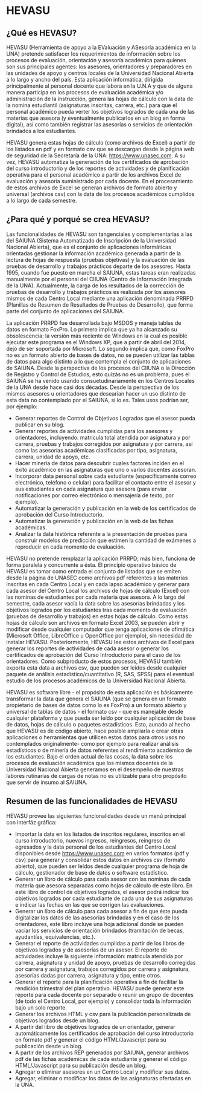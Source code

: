 # HEVASU

## ¿Qué es HEVASU?

HEVASU (Herramienta de apoyo a la EValuación y ASesorı́a académica en la UNA) pretende satisfacer los requerimientos de información sobre los procesos de evaluación, orientación y asesorı́a académica para quienes son sus principales agentes: los asesores, orientadores y preparadores en las unidades de apoyo y centros locales de la Universidad Nacional Abierta a lo largo y ancho del paı́s. Esta aplicación informática, dirigida principalmente al personal docente que labora en la U.N.A y que de alguna manera participa en los procesos de evaluación académica y/o administración de la instrucción, genera las hojas de cálculo con la data de la nomina estudiantil (asignaturas inscritas, carrera, etc.) para que el personal académico pueda verter los objetivos logrados de cada una de las materias que asesora (y eventualmente publicarlos en un blog en forma digital), así como también registrar las asesorı́as o servicios de orientación brindados a los estudiantes.

HEVASU genera estas hojas de cálculo (como archivos de Excel) a partir de los listados en pdf y en formato csv que se descargan desde la página web de seguridad de la Secretarı́a de la UNA: https://www.unasec.com. A su vez, HEVASU automatiza la generación de los certificados de aprobación del curso introductorio y de los reportes de actividades y de planificación operativa para el personal académico a partir de los archivos Excel de evaluación y asesorı́a suministrado por cada docente. En el procesamiento de estos archivos de Excel se generan archivos de formato abierto y universal (archivos csv) con la data de los procesos académicos cumplidos a lo largo de cada semestre.

## ¿Para qué y porqué se crea HEVASU?

Las funcionalidades de HEVASU son tangenciales y complementarias a las del SAIUNA (Sistema Automatizado de Inscripción de la Universidad Nacional Abierta), que es el conjunto de aplicaciones informáticas orientadas gestionar la información académica generada a partir de la lectura de hojas de respuesta (pruebas objetivas) y la evaluación de las pruebas de desarrollo y trabajos prácticos departe de los asesores. Hasta 1995, cuando fue puesto en marcha el SAIUNA, estas tareas eran realizadas manualmente por el personal del CIIUNA (Centro de Información Integrada de la UNA). Actualmente, la carga de los resultados de la corrección de pruebas de desarrollo y trabajos prácticos es realizada por los asesores mismos de cada Centro Local mediante una aplicación denominada PRRPD (Planillas de Resumen de Resultados de Pruebas de Desarrollo), que forma parte del conjunto de aplicaciones del SAIUNA.

La aplicación PRRPD fue desarrollada bajo MSDOS y maneja tablas de datos en formato FoxPro. Lo primero implica que ya ha alcanzado su obsolescencia: la versión más reciente de Windows en la cual es posible ejecutar este programa es el Windows XP, que a partir de abril del 2014, dejó de ser soportada por Microsoft. Lo segundo implica que, como FoxPro no es un formato abierto de bases de datos, no se pueden utilizar las tablas de datos para algo distinto a lo que contempla el conjunto de aplicaciones de SAIUNA. Desde la perspectiva de los procesos del CIIUNA o la Dirección de Registro y Control de Estudios, esto quizás no es un problema, pues el SAIUNA se ha venido usando consuetudinariamente en los Centros Locales de la UNA desde hace casi dos décadas. Desde la perspectiva de los mismos asesores u orientadores que desearı́an hacer un uso distinto de esta data no contemplado por el SAIUNA, si lo es. Tales usos podrı́an ser, por ejemplo:

* Generar reportes de Control de Objetivos Logrados que el asesor pueda publicar en su blog.
* Generar reportes de actividades cumplidas para los asesores y orientadores, incluyendo: matricula total atendida por asignatura y por carrera, pruebas y trabajos corregidos por asignatura y por carrera, ası́ como las asesorı́as académicas clasificadas por tipo, asignatura, carrera, unidad de apoyo, etc.
* Hacer minerı́a de datos para descubrir cuales factores inciden en el éxito académico en las asignaturas que uno o varios docentes asesoran. 
* Incorporar data personal sobre cada estudiante (especı́ficamente correo electrónico, teléfono o celular) para facilitar el contacto entre el asesor y sus estudiantes en cada asignatura que asesora (para enviar notificaciones por correo electrónico o mensajerı́a de texto, por ejemplo).
* Automatizar la generación y publicación en la web de los certificados de aprobación del Curso Introductorio.
* Automatizar la generación y publicación en la web de las fichas académicas.
* Analizar la data histórica referente a la presentación de pruebas para construir modelos de predicción que estimen la cantidad de exámenes a reproducir en cada momento de evaluación.

HEVASU no pretende remplazar la aplicación PRRPD; más bien, funciona de forma paralela y concurrente a ésta. El principio operativo básico de HEVASU es tomar como entrada el conjunto de listados que se emiten desde la página de UNASEC como archivos pdf referentes a las materias inscritas en cada Centro Local y en cada lapso académico y generar para cada asesor del Centro Local los archivos de hojas de cálculo (Excel) con las nominas de estudiantes por cada materia que asesora. A lo largo del semestre, cada asesor vacı́a la data sobre las asesorı́as brindadas y los objetivos logrados por los estudiantes tras cada momento de evaluación (pruebas de desarrollo y trabajos) en estas hojas de cálculo. Como estas hojas de cálculo son archivos en formato Excel 2003, se pueden abrir y modificar desde cualquier computador que tenga aplicaciones de ofimática (Microsoft Office, LibreOffice u OpenOffice por ejemplo), sin necesidad de instalar HEVASU. Posteriormente, HEVASU lee estos archivos de Excel para generar los reportes de actividades de cada asesor o generar los certificados de aprobación del Curso Introductorio para el caso de los orientadores. Como subproducto de estos procesos, HEVASU también exporta esta data a archivos csv, que pueden ser leı́dos desde cualquier paquete de análisis estadı́stico/cuantitativo (R, SAS, SPSS) para el eventual estudio de los procesos académicos de la Universidad Nacional Abierta.

HEVASU es software libre - el propósito de esta aplicación es básicamente transformar la data que genera el SAIUNA (que se genera en un formato propietario de bases de datos como lo es FoxPro) a un formato abierto y universal de tablas de datos - el formato csv - que es manejable desde cualquier plataforma y que pueda ser leı́do por cualquier aplicación de base de datos, hojas de cálculo o paquetes estadı́sticos. Esto, aunado al hecho que HEVASU es de código abierto, hace posible ampliarla o crear otras aplicaciones o herramientas que utilicen estos datos para otros usos no contemplados originalmente- como por ejemplo para realizar análisis estadı́sticos o de minerı́a de datos referentes al rendimiento académico de los estudiantes. Bajo el orden actual de las cosas, la data sobre los procesos de evaluación académica que los mismos docentes de la Universidad Nacional Abierta generamos en el desempeño de nuestras labores rutinarias de cargas de notas no es utilizable para otro propósito que servir de insumo al SAIUNA.

##  Resumen de las funcionalidades de HEVASU

HEVASU provee las siguientes funcionalidades desde un menú principal con interfáz gráfica:

* Importar la data en los listados de inscritos regulares, inscritos en el curso introductorio, nuevos ingresos, reingresos, reingreso de egresados y la data personal de los estudiantes del Centro Local disponibles desde https://www.unasec.com en varios formatos (pdf y csv) para generar y consolidar estos datos en archivos csv (formato abierto), que pueden ser leı́dos desde cualquier programa de hoja de cálculo, gestionador de base de datos o software estadı́stico.
* Generar un libro de cálculo para cada asesor con las nominas de cada materia que asesora separadas como hojas de cálculo de este libro. En este libro de control de objetivos logrados, el asesor podrá indicar los objetivos logrados por cada estudiante de cada una de sus asignaturas e indicar las fechas en las que se corrigen las evaluaciones.
* Generar un libro de cálculo para cada asesor a fin de que éste pueda digitalizar los datos de las asesorı́as brindadas y en el caso de los orientadores, este libro incluye una hoja adicional donde se pueden vaciar los servicios de orientación brindados (tramitación de becas, ayudantı́as, equivalencias, etc.).
* Generar el reporte de actividades cumplidas a partir de los libros de objetivos logrados y de asesorı́as de un asesor. El reporte de actividades incluye la siguiente información: matricula atendida por carrera, asignatura y unidad de apoyo, pruebas de desarrollo corregidas por carrera y asignatura, trabajos corregidos por carrera y asignatura, asesorı́as dadas por carrera, asignatura y tipo, entre otros.
* Generar el reporte para la planificación operativa a fin de facilitar la rendición trimestral del plan operativo. HEVASU puede generar este reporte para cada docente por separado o reunir un grupo de docentes (de todo el Centro Local, por ejemplo) y consolidar toda la información bajo un solo reporte.
* Generar los archivos HTML y csv para la publicación personalizada de objetivos logrados desde un blog.
* A partir del libro de objetivos logrados de un orientador, generar automáticamente los certificados de aprobación del curso introductorio en formato pdf y generar el código HTML/Javascript para su publicación desde un blog.
* A partir de los archivos REP generados por SAIUNA, generar archivos pdf de las fichas académicas de cada estudiante y generar el código HTML/Javascript para su publicación desde un blog.
* Agregar o eliminar asesores en un Centro Local y modificar sus datos.
* Agregar, eliminar o modificar los datos de las asignaturas ofertadas en la
UNA.

